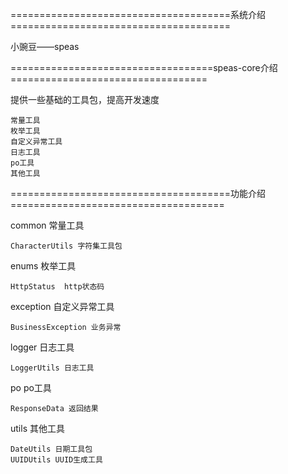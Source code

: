 ======================================系统介绍======================================

小豌豆——speas

===================================speas-core介绍==================================

提供一些基础的工具包，提高开发速度
    
    常量工具
    枚举工具
    自定义异常工具
    日志工具
    po工具
    其他工具

======================================功能介绍=====================================

common    常量工具

    CharacterUtils 字符集工具包

enums     枚举工具

    HttpStatus  http状态码 
    
exception 自定义异常工具

    BusinessException 业务异常
    
logger    日志工具

    LoggerUtils 日志工具
    
po        po工具

    ResponseData 返回结果

utils     其他工具
    
    DateUtils 日期工具包
    UUIDUtils UUID生成工具
